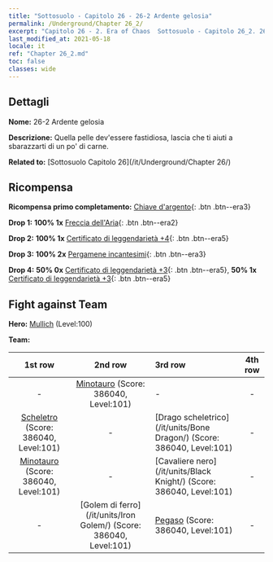 ```yaml
---
title: "Sottosuolo - Capitolo 26 - 26-2 Ardente gelosia"
permalink: /Underground/Chapter 26_2/
excerpt: "Capitolo 26 - 2. Era of Chaos  Sottosuolo - Capitolo 26_2. 26-2 Ardente gelosia"
last_modified_at: 2021-05-18
locale: it
ref: "Chapter 26_2.md"
toc: false
classes: wide
---
```


## Dettagli

 **Nome:** 26-2 Ardente gelosia

 **Descrizione:** Quella pelle dev'essere fastidiosa, lascia che ti aiuti a sbarazzarti di un po' di carne.

 **Related to:** [Sottosuolo Capitolo 26](/it/Underground/Chapter 26/)

## Ricompensa

 **Ricompensa primo completamento:** [Chiave d'argento](/ItemsIT/con_693/){: .btn .btn--era3}

 **Drop 1:** **100% 1x** [Freccia dell'Aria](/ItemsIT/her_449/){: .btn .btn--era2}

 **Drop 2:** **100% 1x** [Certificato di leggendarietà +4](/ItemsIT/mat_95/){: .btn .btn--era5}

 **Drop 3:** **100% 2x** [Pergamene incantesimi](/ItemsIT/con_694/){: .btn .btn--era3}

 **Drop 4:** **50% 0x** [Certificato di leggendarietà +3](/ItemsIT/mat_88/){: .btn .btn--era5}, **50% 1x** [Certificato di leggendarietà +3](/ItemsIT/mat_88/){: .btn .btn--era5}


## Fight against Team
 **Hero:** [Mullich](/it/heroes/Mullich/) (Level:100)

 **Team:**


  | 1st row | 2nd row | 3rd row | 4th row |
  |:----:|:----:|:----|:----:|
  | - | [Minotauro](/it/units/Minotaur/) (Score: 386040, Level:101)  | - | - |
  | [Scheletro](/it/units/Skeleton/) (Score: 386040, Level:101)  | - | [Drago scheletrico](/it/units/Bone Dragon/) (Score: 386040, Level:101)  | - |
  | [Minotauro](/it/units/Minotaur/) (Score: 386040, Level:101)  | - | [Cavaliere nero](/it/units/Black Knight/) (Score: 386040, Level:101)  | - |
  | - | [Golem di ferro](/it/units/Iron Golem/) (Score: 386040, Level:101)  | [Pegaso](/it/units/Pegasus/) (Score: 386040, Level:101)  | - |


